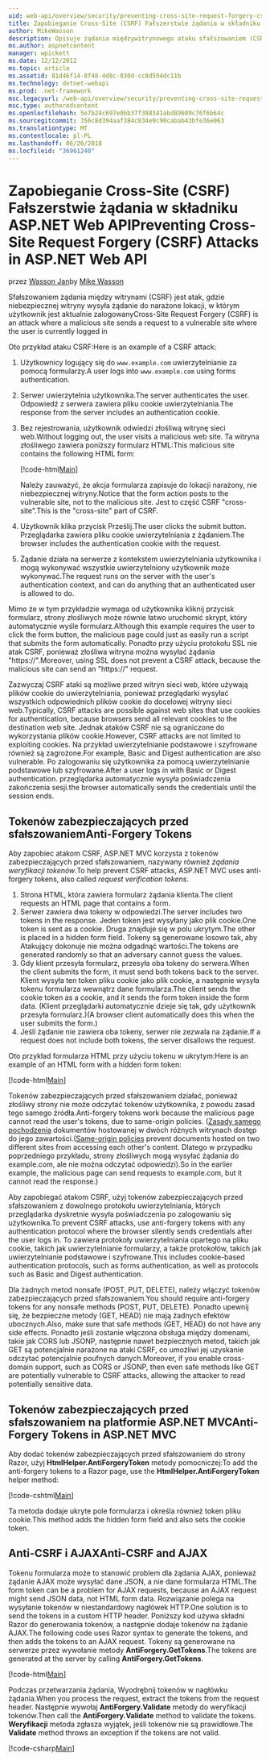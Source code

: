 ```yaml
---
uid: web-api/overview/security/preventing-cross-site-request-forgery-csrf-attacks
title: Zapobieganie Cross-Site (CSRF) Fałszerstwie żądania w składniku ASP.NET Web API | Dokumentacja firmy Microsoft
author: MikeWasson
description: Opisuje żądania międzywitrynowego ataku sfałszowaniem (CSRF) oraz wdrożenie środków anti-CSRF w interfejsu API sieci Web platformy ASP.NET.
ms.author: aspnetcontent
manager: wpickett
ms.date: 12/12/2012
ms.topic: article
ms.assetid: 81d46f14-8f48-4d8c-830d-cc8d594dc11b
ms.technology: dotnet-webapi
ms.prod: .net-framework
msc.legacyurl: /web-api/overview/security/preventing-cross-site-request-forgery-csrf-attacks
msc.type: authoredcontent
ms.openlocfilehash: 5e7b24c697e0bb37f388341abd89609c76f6b64c
ms.sourcegitcommit: 356c8d394aaf384c834e9c90cabab43bfe36e063
ms.translationtype: MT
ms.contentlocale: pl-PL
ms.lasthandoff: 06/26/2018
ms.locfileid: "36961240"
---
```

<a name="preventing-cross-site-request-forgery-csrf-attacks-in-aspnet-web-api"></a><span data-ttu-id="9112b-103">Zapobieganie Cross-Site (CSRF) Fałszerstwie żądania w składniku ASP.NET Web API</span><span class="sxs-lookup"><span data-stu-id="9112b-103">Preventing Cross-Site Request Forgery (CSRF) Attacks in ASP.NET Web API</span></span>
====================
<span data-ttu-id="9112b-104">przez [Wasson Jan](https://github.com/MikeWasson)</span><span class="sxs-lookup"><span data-stu-id="9112b-104">by [Mike Wasson](https://github.com/MikeWasson)</span></span>

<span data-ttu-id="9112b-105">Sfałszowaniem żądania między witrynami (CSRF) jest atak, gdzie niebezpiecznej witryny wysyła żądanie do narażone lokacji, w którym użytkownik jest aktualnie zalogowany</span><span class="sxs-lookup"><span data-stu-id="9112b-105">Cross-Site Request Forgery (CSRF) is an attack where a malicious site sends a request to a vulnerable site where the user is currently logged in</span></span>

<span data-ttu-id="9112b-106">Oto przykład ataku CSRF:</span><span class="sxs-lookup"><span data-stu-id="9112b-106">Here is an example of a CSRF attack:</span></span>

1. <span data-ttu-id="9112b-107">Użytkownicy logujący się do `www.example.com` uwierzytelnianie za pomocą formularzy.</span><span class="sxs-lookup"><span data-stu-id="9112b-107">A user logs into `www.example.com` using forms authentication.</span></span>
2. <span data-ttu-id="9112b-108">Serwer uwierzytelnia użytkownika.</span><span class="sxs-lookup"><span data-stu-id="9112b-108">The server authenticates the user.</span></span> <span data-ttu-id="9112b-109">Odpowiedź z serwera zawiera pliku cookie uwierzytelniania.</span><span class="sxs-lookup"><span data-stu-id="9112b-109">The response from the server includes an authentication cookie.</span></span>
3. <span data-ttu-id="9112b-110">Bez rejestrowania, użytkownik odwiedzi złośliwą witrynę sieci web.</span><span class="sxs-lookup"><span data-stu-id="9112b-110">Without logging out, the user visits a malicious web site.</span></span> <span data-ttu-id="9112b-111">Ta witryna złośliwego zawiera poniższy formularz HTML:</span><span class="sxs-lookup"><span data-stu-id="9112b-111">This malicious site contains the following HTML form:</span></span> 

    [!code-html[Main](preventing-cross-site-request-forgery-csrf-attacks/samples/sample1.html)]

    <span data-ttu-id="9112b-112">Należy zauważyć, że akcja formularza zapisuje do lokacji narażony, nie niebezpiecznej witryny.</span><span class="sxs-lookup"><span data-stu-id="9112b-112">Notice that the form action posts to the vulnerable site, not to the malicious site.</span></span> <span data-ttu-id="9112b-113">Jest to część CSRF "cross-site".</span><span class="sxs-lookup"><span data-stu-id="9112b-113">This is the "cross-site" part of CSRF.</span></span>
4. <span data-ttu-id="9112b-114">Użytkownik klika przycisk Prześlij.</span><span class="sxs-lookup"><span data-stu-id="9112b-114">The user clicks the submit button.</span></span> <span data-ttu-id="9112b-115">Przeglądarka zawiera pliku cookie uwierzytelniania z żądaniem.</span><span class="sxs-lookup"><span data-stu-id="9112b-115">The browser includes the authentication cookie with the request.</span></span>
5. <span data-ttu-id="9112b-116">Żądanie działa na serwerze z kontekstem uwierzytelniania użytkownika i mogą wykonywać wszystkie uwierzytelniony użytkownik może wykonywać.</span><span class="sxs-lookup"><span data-stu-id="9112b-116">The request runs on the server with the user's authentication context, and can do anything that an authenticated user is allowed to do.</span></span>

<span data-ttu-id="9112b-117">Mimo że w tym przykładzie wymaga od użytkownika kliknij przycisk formularz, strony złośliwych może równie łatwo uruchomić skrypt, który automatycznie wyśle formularz.</span><span class="sxs-lookup"><span data-stu-id="9112b-117">Although this example requires the user to click the form button, the malicious page could just as easily run a script that submits the form automatically.</span></span> <span data-ttu-id="9112b-118">Ponadto przy użyciu protokołu SSL nie atak CSRF, ponieważ złośliwa witryna można wysyłać żądania "https://".</span><span class="sxs-lookup"><span data-stu-id="9112b-118">Moreover, using SSL does not prevent a CSRF attack, because the malicious site can send an "https://" request.</span></span>

<span data-ttu-id="9112b-119">Zazwyczaj CSRF ataki są możliwe przed witryn sieci web, które używają plików cookie do uwierzytelniania, ponieważ przeglądarki wysyłać wszystkich odpowiednich plików cookie do docelowej witryny sieci web.</span><span class="sxs-lookup"><span data-stu-id="9112b-119">Typically, CSRF attacks are possible against web sites that use cookies for authentication, because browsers send all relevant cookies to the destination web site.</span></span> <span data-ttu-id="9112b-120">Jednak ataków CSRF nie są ograniczone do wykorzystania plików cookie.</span><span class="sxs-lookup"><span data-stu-id="9112b-120">However, CSRF attacks are not limited to exploiting cookies.</span></span> <span data-ttu-id="9112b-121">Na przykład uwierzytelnianie podstawowe i szyfrowane również są zagrożone.</span><span class="sxs-lookup"><span data-stu-id="9112b-121">For example, Basic and Digest authentication are also vulnerable.</span></span> <span data-ttu-id="9112b-122">Po zalogowaniu się użytkownika za pomocą uwierzytelnianie podstawowe lub szyfrowane.</span><span class="sxs-lookup"><span data-stu-id="9112b-122">After a user logs in with Basic or Digest authentication.</span></span> <span data-ttu-id="9112b-123">przeglądarka automatycznie wysyła poświadczenia zakończenia sesji.</span><span class="sxs-lookup"><span data-stu-id="9112b-123">the browser automatically sends the credentials until the session ends.</span></span>

## <a name="anti-forgery-tokens"></a><span data-ttu-id="9112b-124">Tokenów zabezpieczających przed sfałszowaniem</span><span class="sxs-lookup"><span data-stu-id="9112b-124">Anti-Forgery Tokens</span></span>

<span data-ttu-id="9112b-125">Aby zapobiec atakom CSRF, ASP.NET MVC korzysta z tokenów zabezpieczających przed sfałszowaniem, nazywany również *żądania weryfikacji tokenów*.</span><span class="sxs-lookup"><span data-stu-id="9112b-125">To help prevent CSRF attacks, ASP.NET MVC uses anti-forgery tokens, also called *request verification tokens*.</span></span>

1. <span data-ttu-id="9112b-126">Strona HTML, która zawiera formularz żądania klienta.</span><span class="sxs-lookup"><span data-stu-id="9112b-126">The client requests an HTML page that contains a form.</span></span>
2. <span data-ttu-id="9112b-127">Serwer zawiera dwa tokeny w odpowiedzi.</span><span class="sxs-lookup"><span data-stu-id="9112b-127">The server includes two tokens in the response.</span></span> <span data-ttu-id="9112b-128">Jeden token jest wysyłany jako plik cookie.</span><span class="sxs-lookup"><span data-stu-id="9112b-128">One token is sent as a cookie.</span></span> <span data-ttu-id="9112b-129">Druga znajduje się w polu ukrytym.</span><span class="sxs-lookup"><span data-stu-id="9112b-129">The other is placed in a hidden form field.</span></span> <span data-ttu-id="9112b-130">Tokeny są generowane losowo tak, aby Atakujący dokonuje nie można odgadnąć wartości.</span><span class="sxs-lookup"><span data-stu-id="9112b-130">The tokens are generated randomly so that an adversary cannot guess the values.</span></span>
3. <span data-ttu-id="9112b-131">Gdy klient przesyła formularz, przesyła oba tokeny do serwera.</span><span class="sxs-lookup"><span data-stu-id="9112b-131">When the client submits the form, it must send both tokens back to the server.</span></span> <span data-ttu-id="9112b-132">Klient wysyła ten token pliku cookie jako plik cookie, a następnie wysyła tokenu formularza wewnątrz dane formularza.</span><span class="sxs-lookup"><span data-stu-id="9112b-132">The client sends the cookie token as a cookie, and it sends the form token inside the form data.</span></span> <span data-ttu-id="9112b-133">(Klient przeglądarki automatycznie dzieje się tak, gdy użytkownik przesyła formularz.)</span><span class="sxs-lookup"><span data-stu-id="9112b-133">(A browser client automatically does this when the user submits the form.)</span></span>
4. <span data-ttu-id="9112b-134">Jeśli żądanie nie zawiera oba tokeny, serwer nie zezwala na żądanie.</span><span class="sxs-lookup"><span data-stu-id="9112b-134">If a request does not include both tokens, the server disallows the request.</span></span>

<span data-ttu-id="9112b-135">Oto przykład formularza HTML przy użyciu tokenu w ukrytym:</span><span class="sxs-lookup"><span data-stu-id="9112b-135">Here is an example of an HTML form with a hidden form token:</span></span>

[!code-html[Main](preventing-cross-site-request-forgery-csrf-attacks/samples/sample2.html)]

<span data-ttu-id="9112b-136">Tokenów zabezpieczających przed sfałszowaniem działać, ponieważ złośliwy strony nie może odczytać tokenów użytkownika, z powodu zasad tego samego źródła.</span><span class="sxs-lookup"><span data-stu-id="9112b-136">Anti-forgery tokens work because the malicious page cannot read the user's tokens, due to same-origin policies.</span></span> <span data-ttu-id="9112b-137">([Zasady samego pochodzenia](http://www.w3.org/Security/wiki/Same_Origin_Policy) dokumentów hostowanej w dwóch różnych witrynach dostęp do jego zawartości.</span><span class="sxs-lookup"><span data-stu-id="9112b-137">([Same-origin policies](http://www.w3.org/Security/wiki/Same_Origin_Policy) prevent documents hosted on two different sites from accessing each other's content.</span></span> <span data-ttu-id="9112b-138">Dlatego w przypadku poprzedniego przykładu, strony złośliwych mogą wysyłać żądania do example.com, ale nie można odczytać odpowiedzi).</span><span class="sxs-lookup"><span data-stu-id="9112b-138">So in the earlier example, the malicious page can send requests to example.com, but it cannot read the response.)</span></span>

<span data-ttu-id="9112b-139">Aby zapobiegać atakom CSRF, użyj tokenów zabezpieczających przed sfałszowaniem z dowolnego protokołu uwierzytelniania, których przeglądarka dyskretnie wysyła poświadczenia po zalogowaniu się użytkownika.</span><span class="sxs-lookup"><span data-stu-id="9112b-139">To prevent CSRF attacks, use anti-forgery tokens with any authentication protocol where the browser silently sends credentials after the user logs in.</span></span> <span data-ttu-id="9112b-140">To zawiera protokoły uwierzytelniania opartego na pliku cookie, takich jak uwierzytelnianie formularzy, a także protokołów, takich jak uwierzytelnianie podstawowe i szyfrowane.</span><span class="sxs-lookup"><span data-stu-id="9112b-140">This includes cookie-based authentication protocols, such as forms authentication, as well as protocols such as Basic and Digest authentication.</span></span>

<span data-ttu-id="9112b-141">Dla żadnych metod nonsafe (POST, PUT, DELETE), należy włączyć tokenów zabezpieczających przed sfałszowaniem.</span><span class="sxs-lookup"><span data-stu-id="9112b-141">You should require anti-forgery tokens for any nonsafe methods (POST, PUT, DELETE).</span></span> <span data-ttu-id="9112b-142">Ponadto upewnij się, że bezpieczne metody (GET, HEAD) nie mają żadnych efektów ubocznych.</span><span class="sxs-lookup"><span data-stu-id="9112b-142">Also, make sure that safe methods (GET, HEAD) do not have any side effects.</span></span> <span data-ttu-id="9112b-143">Ponadto jeśli zostanie włączona obsługa między domenami, takie jak CORS lub JSONP, następnie nawet bezpiecznych metod, takich jak GET są potencjalnie narażone na ataki CSRF, co umożliwi jej uzyskanie odczytać potencjalnie poufnych danych.</span><span class="sxs-lookup"><span data-stu-id="9112b-143">Moreover, if you enable cross-domain support, such as CORS or JSONP, then even safe methods like GET are potentially vulnerable to CSRF attacks, allowing the attacker to read potentially sensitive data.</span></span>

## <a name="anti-forgery-tokens-in-aspnet-mvc"></a><span data-ttu-id="9112b-144">Tokenów zabezpieczających przed sfałszowaniem na platformie ASP.NET MVC</span><span class="sxs-lookup"><span data-stu-id="9112b-144">Anti-Forgery Tokens in ASP.NET MVC</span></span>

<span data-ttu-id="9112b-145">Aby dodać tokenów zabezpieczających przed sfałszowaniem do strony Razor, użyj **HtmlHelper.AntiForgeryToken** metody pomocniczej:</span><span class="sxs-lookup"><span data-stu-id="9112b-145">To add the anti-forgery tokens to a Razor page, use the **HtmlHelper.AntiForgeryToken** helper method:</span></span>

[!code-cshtml[Main](preventing-cross-site-request-forgery-csrf-attacks/samples/sample3.cshtml)]

<span data-ttu-id="9112b-146">Ta metoda dodaje ukryte pole formularza i określa również token pliku cookie.</span><span class="sxs-lookup"><span data-stu-id="9112b-146">This method adds the hidden form field and also sets the cookie token.</span></span>

## <a name="anti-csrf-and-ajax"></a><span data-ttu-id="9112b-147">Anti-CSRF i AJAX</span><span class="sxs-lookup"><span data-stu-id="9112b-147">Anti-CSRF and AJAX</span></span>

<span data-ttu-id="9112b-148">Tokenu formularza może to stanowić problem dla żądania AJAX, ponieważ żądanie AJAX może wysyłać dane JSON, a nie dane formularza HTML.</span><span class="sxs-lookup"><span data-stu-id="9112b-148">The form token can be a problem for AJAX requests, because an AJAX request might send JSON data, not HTML form data.</span></span> <span data-ttu-id="9112b-149">Rozwiązanie polega na wysyłanie tokenów w niestandardowy nagłówek HTTP.</span><span class="sxs-lookup"><span data-stu-id="9112b-149">One solution is to send the tokens in a custom HTTP header.</span></span> <span data-ttu-id="9112b-150">Poniższy kod używa składni Razor do generowania tokenów, a następnie dodaje tokenów na żądanie AJAX.</span><span class="sxs-lookup"><span data-stu-id="9112b-150">The following code uses Razor syntax to generate the tokens, and then adds the tokens to an AJAX request.</span></span> <span data-ttu-id="9112b-151">Tokeny są generowane na serwerze przez wywołanie metody **AntiForgery.GetTokens**.</span><span class="sxs-lookup"><span data-stu-id="9112b-151">The tokens are generated at the server by calling **AntiForgery.GetTokens**.</span></span>

[!code-html[Main](preventing-cross-site-request-forgery-csrf-attacks/samples/sample4.html)]

<span data-ttu-id="9112b-152">Podczas przetwarzania żądania, Wyodrębnij tokenów w nagłówku żądania.</span><span class="sxs-lookup"><span data-stu-id="9112b-152">When you process the request, extract the tokens from the request header.</span></span> <span data-ttu-id="9112b-153">Następnie wywołaj **AntiForgery.Validate** metody do weryfikacji tokenów.</span><span class="sxs-lookup"><span data-stu-id="9112b-153">Then call the **AntiForgery.Validate** method to validate the tokens.</span></span> <span data-ttu-id="9112b-154">**Weryfikacji** metoda zgłasza wyjątek, jeśli tokenów nie są prawidłowe.</span><span class="sxs-lookup"><span data-stu-id="9112b-154">The **Validate** method throws an exception if the tokens are not valid.</span></span>

[!code-csharp[Main](preventing-cross-site-request-forgery-csrf-attacks/samples/sample5.cs)]
